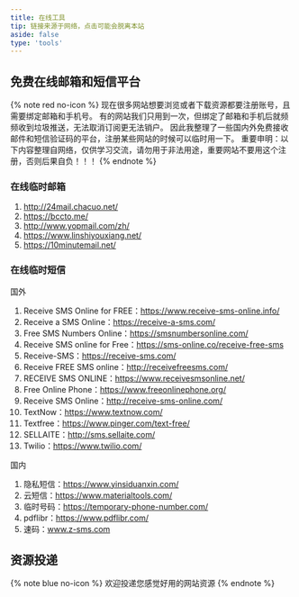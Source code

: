 ```yaml
---
title: 在线工具
tip: 链接来源于网络，点击可能会脱离本站
aside: false
type: 'tools'
---
```



## 免费在线邮箱和短信平台

{% note red no-icon %}
现在很多网站想要浏览或者下载资源都要注册账号，且需要绑定邮箱和手机号。
有的网站我们只用到一次，但绑定了邮箱和手机后就频频收到垃圾推送，无法取消订阅更无法销户。
因此我整理了一些国内外免费接收邮件和短信验证码的平台，注册某些网站的时候可以临时用一下。
重要申明：以下内容整理自网络，仅供学习交流，请勿用于非法用途，重要网站不要用这个注册，否则后果自负！！！
{% endnote %}

### 在线临时邮箱

1. http://24mail.chacuo.net/
2. https://bccto.me/
3. http://www.yopmail.com/zh/
4. https://www.linshiyouxiang.net/
5. https://10minutemail.net/

### 在线临时短信

国外
1. Receive SMS Online for FREE：https://www.receive-sms-online.info/
2. Receive a SMS Online：https://receive-a-sms.com/
3. Free SMS Numbers Online：https://smsnumbersonline.com/
4. Receive SMS online for Free：https://sms-online.co/receive-free-sms
5. Receive-SMS：https://receive-sms.com/
6. Receive FREE SMS online：http://receivefreesms.com/
7. RECEIVE SMS ONLINE：https://www.receivesmsonline.net/
8. Free Online Phone：https://www.freeonlinephone.org/
9. Receive SMS Online：http://receive-sms-online.com/
10. TextNow：https://www.textnow.com/
11. Textfree：https://www.pinger.com/text-free/
12. SELLAITE：http://sms.sellaite.com/
13. Twilio：https://www.twilio.com/

国内
1. 隐私短信：https://www.yinsiduanxin.com/
2. 云短信：https://www.materialtools.com/
3. 临时号码：https://temporary-phone-number.com/
4. pdflibr：https://www.pdflibr.com/
5. 速码：www.z-sms.com

## 资源投递

{% note blue no-icon %}
欢迎投递您感觉好用的网站资源
{% endnote %}
